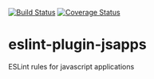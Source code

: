 [![Build Status](https://travis-ci.org/ideadapt/eslint-plugin-jsapps.svg?branch=master)](https://travis-ci.org/ideadapt/eslint-plugin-jsapps)
[![Coverage Status](https://coveralls.io/repos/ideadapt/eslint-plugin-jsapps/badge.svg)](https://coveralls.io/r/ideadapt/eslint-plugin-jsapps)

# eslint-plugin-jsapps
ESLint rules for javascript applications

